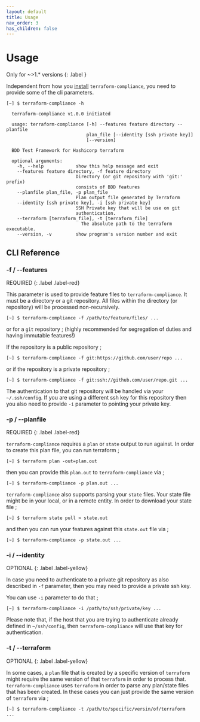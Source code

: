 ```yaml
---
layout: default
title: Usage
nav_order: 3
has_children: false
---
```


# Usage

Only for ~>1.* versions
{: .label }

Independent from how you [install](/pages/installation) `terraform-compliance`, you need to provide some of the
cli parameters.

```shell 
[~] $ terraform-compliance -h

  terraform-compliance v1.0.0 initiated
  
  usage: terraform-compliance [-h] --features feature directory --planfile
                              plan_file [--identity [ssh private key]]
                              [--version]
  
  BDD Test Framework for Hashicorp terraform
  
  optional arguments:
    -h, --help            show this help message and exit
    --features feature directory, -f feature directory
                          Directory (or git repository with 'git:' prefix)
                          consists of BDD features
    --planfile plan_file, -p plan_file
                          Plan output file generated by Terraform
    --identity [ssh private key], -i [ssh private key]
                          SSH Private key that will be use on git
                          authentication.
    --terraform [terraform_file], -t [terraform_file]
                            The absolute path to the terraform executable.
    --version, -v         show program's version number and exit
```

## CLI Reference

### -f / --features
REQUIRED
{: .label .label-red}

This parameter is used to provide feature files to `terraform-compliance`. It must be a directory or a git repository.
All files within the directory (or repository) will be processed non-recursively.

```shell
[~] $ terraform-compliance -f /path/to/feature/files/ ...
```

or for a `git` repository ; (highly recommended for segregation of duties and having immutable features!)

If the repository is a public repository ;

```shell
[~] $ terraform-compliance -f git:https://github.com/user/repo ...
```

or if the repository is a private repository ;

```shell
[~] $ terraform-compliance -f git:ssh://github.com/user/repo.git ...
```

The authentication to that git repository will be handled via your `~/.ssh/config`. If you are using a different
ssh key for this repository then you also need to provide `-i` parameter to pointing your private key.

### -p / --planfile
REQUIRED
{: .label .label-red}

`terraform-compliance` requires a `plan` or `state` output to run against. In order to create this plan file, you 
can run terraform ;

```shell
[~] $ terraform plan -out=plan.out
```

then you can provide this `plan.out` to `terraform-compliance` via ;

```shell
[~] $ terraform-compliance -p plan.out ...
```

`terraform-compliance` also supports parsing your `state` files. Your state file might be in your local, or in a
remote entity. In order to download your state file ;

```shell
[~] $ terraform state pull > state.out
```

and then you can run your features against this `state.out` file via ;

```shell
[~] $ terraform-compliance -p state.out ...
```

### -i / --identity
OPTIONAL
{: .label .label-yellow}

In case you need to authenticate to a private git repository as also described in `-f` parameter, then you may
need to provide a private ssh key.

You can use `-i` parameter to do that ;

```shell
[~] $ terraform-compliance -i /path/to/ssh/private/key ...
```

Please note that, if the host that you are trying to authenticate already defined in `~/ssh/config`, then 
`terraform-compliance` will use that key for authentication.

### -t  / --terraform
OPTIONAL
{: .label .label-yellow}

In some cases, a `plan` file that is created by a specific version of `terraform` might require the same version
of that `terraform` in order to process that. `terraform-compliance` uses `terraform` in order to parse any plan/state
files that has been created. In these cases you can just provide the same version of `terraform` via ;

```shell
[~] $ terraform-compliance -t /path/to/specific/versin/of/terraform ...
```

